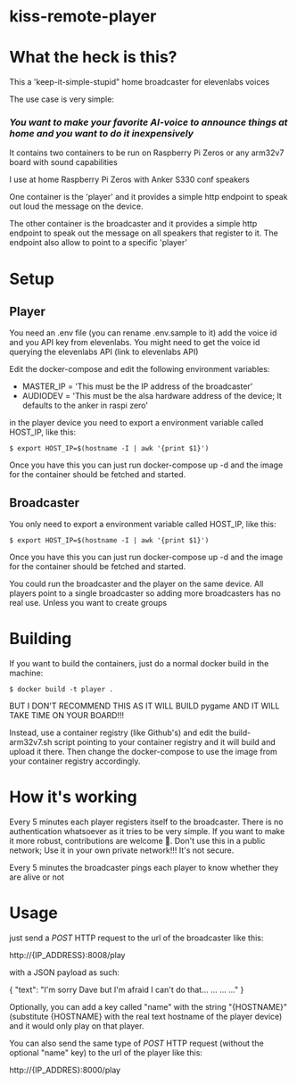 kiss-remote-player
=====

# What the heck is this?

This a 'keep-it-simple-stupid" home broadcaster for elevenlabs voices

The use case is very simple: 

### *You want to make your favorite AI-voice to announce things at home and you want to do it inexpensively*

It contains two containers to be run on Raspberry Pi Zeros or any arm32v7 board with sound capabilities

I use at home Raspberry Pi Zeros with Anker S330 conf speakers

One container is the 'player' and it provides a simple http endpoint to speak out loud the message on the device.

The other container is the broadcaster and it provides a simple http endpoint to speak out the message on all speakers that register to it. The endpoint also allow to point to a specific 'player'

# Setup

## Player

You need an .env file (you can rename .env.sample to it) add the voice id and you API key from elevenlabs. You might
need to get the voice id querying the elevenlabs API (link to elevenlabs API)

Edit the docker-compose and edit the following environment variables:

- MASTER_IP = 'This must be the IP address of the broadcaster'
- AUDIODEV = 'This must be the alsa hardware address of the device; It defaults to the anker in raspi zero'

in the player device you need to export a environment variable called HOST_IP, like this:

```
$ export HOST_IP=$(hostname -I | awk '{print $1}')
```

Once you have this you can just run docker-compose up -d and the image for the container should be fetched and started.

## Broadcaster

You only need to export a environment variable called HOST_IP, like this:

```
$ export HOST_IP=$(hostname -I | awk '{print $1}')
```

Once you have this you can just run docker-compose up -d and the image for the container should be fetched and started.

You could run the broadcaster and the player on the same device. All players point to a single broadcaster so adding more broadcasters has no real use. 
Unless you want to create groups

# Building

If you want to build the containers, just do a normal docker build in the machine:

```
$ docker build -t player .
```

BUT I DON'T RECOMMEND THIS AS IT WILL BUILD pygame AND IT WILL TAKE TIME ON YOUR BOARD!!!

Instead, use a container registry (like Github's) and edit the build-arm32v7.sh script pointing to your container registry and it will build and upload it there. Then change the docker-compose to use the image from your container registry accordingly.

# How it's working

Every 5 minutes each player registers itself to the broadcaster. There is no authentication whatsoever as it tries to be very simple. If you want to make it more robust, contributions are welcome 🙂. Don't use this in a public network; Use it in your own private network!!! It's not secure.

Every 5 minutes the broadcaster pings each player to know whether they are alive or not

# Usage

just send a *POST* HTTP request to the url of the broadcaster like this: 

http://{IP_ADDRESS}:8008/play 

with a JSON payload as such:

{ "text": "I'm sorry Dave but I'm afraid I can't do that... ... ... ..." }

Optionally, you can add a key called "name" with the string "{HOSTNAME}" (substitute {HOSTNAME} with the real text hostname of the player device) and it would only play on that player.

You can also send the same type of *POST* HTTP request (without the optional "name" key) to the url of the player like this:

http://{IP_ADDRES}:8000/play

